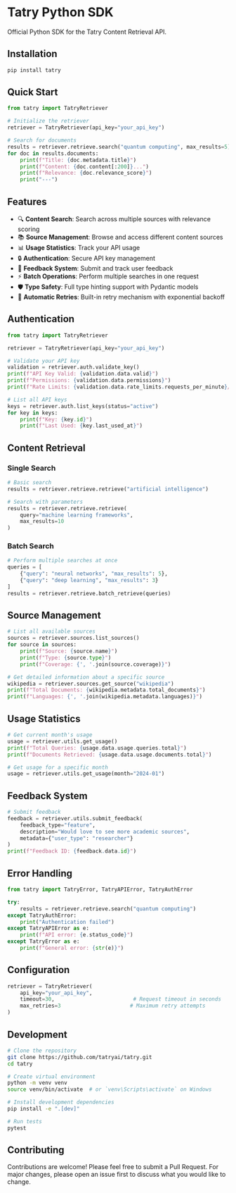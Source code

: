 # Tatry Python SDK

Official Python SDK for the Tatry Content Retrieval API.


## Installation

```bash
pip install tatry
```

## Quick Start

```python
from tatry import TatryRetriever

# Initialize the retriever
retriever = TatryRetriever(api_key="your_api_key")

# Search for documents
results = retriever.retrieve.search("quantum computing", max_results=5)
for doc in results.documents:
    print(f"Title: {doc.metadata.title}")
    print(f"Content: {doc.content[:200]}...")
    print(f"Relevance: {doc.relevance_score}")
    print("---")
```

## Features

- 🔍 **Content Search**: Search across multiple sources with relevance scoring
- 📚 **Source Management**: Browse and access different content sources
- 📊 **Usage Statistics**: Track your API usage
- 🔒 **Authentication**: Secure API key management
- 💬 **Feedback System**: Submit and track user feedback
- ⚡ **Batch Operations**: Perform multiple searches in one request
- 🛡️ **Type Safety**: Full type hinting support with Pydantic models
- 🔄 **Automatic Retries**: Built-in retry mechanism with exponential backoff

## Authentication

```python
from tatry import TatryRetriever

retriever = TatryRetriever(api_key="your_api_key")

# Validate your API key
validation = retriever.auth.validate_key()
print(f"API Key Valid: {validation.data.valid}")
print(f"Permissions: {validation.data.permissions}")
print(f"Rate Limits: {validation.data.rate_limits.requests_per_minute}/min")

# List all API keys
keys = retriever.auth.list_keys(status="active")
for key in keys:
    print(f"Key: {key.id}")
    print(f"Last Used: {key.last_used_at}")
```

## Content Retrieval

### Single Search

```python
# Basic search
results = retriever.retrieve.retrieve("artificial intelligence")

# Search with parameters
results = retriever.retrieve.retrieve(
    query="machine learning frameworks",
    max_results=10
)
```

### Batch Search

```python
# Perform multiple searches at once
queries = [
    {"query": "neural networks", "max_results": 5},
    {"query": "deep learning", "max_results": 3}
]
results = retriever.retrieve.batch_retrieve(queries)
```

## Source Management

```python
# List all available sources
sources = retriever.sources.list_sources()
for source in sources:
    print(f"Source: {source.name}")
    print(f"Type: {source.type}")
    print(f"Coverage: {', '.join(source.coverage)}")

# Get detailed information about a specific source
wikipedia = retriever.sources.get_source("wikipedia")
print(f"Total Documents: {wikipedia.metadata.total_documents}")
print(f"Languages: {', '.join(wikipedia.metadata.languages)}")
```

## Usage Statistics

```python
# Get current month's usage
usage = retriever.utils.get_usage()
print(f"Total Queries: {usage.data.usage.queries.total}")
print(f"Documents Retrieved: {usage.data.usage.documents.total}")

# Get usage for a specific month
usage = retriever.utils.get_usage(month="2024-01")
```

## Feedback System

```python
# Submit feedback
feedback = retriever.utils.submit_feedback(
    feedback_type="feature",
    description="Would love to see more academic sources",
    metadata={"user_type": "researcher"}
)
print(f"Feedback ID: {feedback.data.id}")
```

## Error Handling

```python
from tatry import TatryError, TatryAPIError, TatryAuthError

try:
    results = retriever.retrieve.search("quantum computing")
except TatryAuthError:
    print("Authentication failed")
except TatryAPIError as e:
    print(f"API error: {e.status_code}")
except TatryError as e:
    print(f"General error: {str(e)}")
```

## Configuration

```python
retriever = TatryRetriever(
    api_key="your_api_key",
    timeout=30,                         # Request timeout in seconds
    max_retries=3                      # Maximum retry attempts
)
```

## Development

```bash
# Clone the repository
git clone https://github.com/tatryai/tatry.git
cd tatry

# Create virtual environment
python -m venv venv
source venv/bin/activate  # or `venv\Scripts\activate` on Windows

# Install development dependencies
pip install -e ".[dev]"

# Run tests
pytest
```

## Contributing

Contributions are welcome! Please feel free to submit a Pull Request. For major changes, please open an issue first to discuss what you would like to change.
